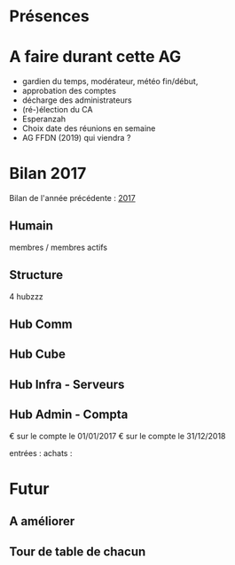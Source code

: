 <!-- TITLE: 01/26 (A.G.) -->
<!-- SUBTITLE: AG portant sur 2018/2019 General Assembly -->

# Présences
# A faire durant cette AG
* gardien du temps, modérateur, météo fin/début, 
* approbation des comptes
* décharge des administrateurs
* (ré-)élection du CA
* Esperanzah
* Choix date des réunions en semaine
* AG FFDN (2019) qui viendra ?
	
# Bilan 2017

Bilan de l'année précédente : [2017](https://wiki.neutrinet.be/pvs/2017/12-17)


## Humain
membres / membres actifs

## Structure
 4 hubzzz

## Hub Comm


## Hub Cube



## Hub Infra - Serveurs



## Hub Admin - Compta
€ sur le compte le 01/01/2017
€ sur le compte le 31/12/2018

entrées :
achats :




# Futur


## A améliorer

## Tour de table de chacun
